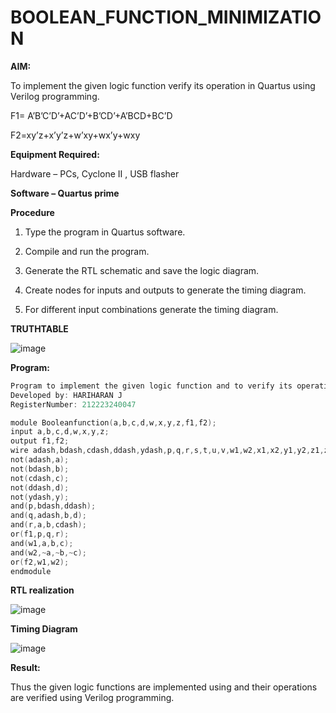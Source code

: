 # BOOLEAN_FUNCTION_MINIMIZATION

**AIM:**

To implement the given logic function verify its operation in Quartus using Verilog programming.

F1= A’B’C’D’+AC’D’+B’CD’+A’BCD+BC’D 

F2=xy’z+x’y’z+w’xy+wx’y+wxy

**Equipment Required:**

Hardware – PCs, Cyclone II , USB flasher

**Software – Quartus prime**

**Procedure**

1.	Type the program in Quartus software.

2.	Compile and run the program.

3.	Generate the RTL schematic and save the logic diagram.

4.	Create nodes for inputs and outputs to generate the timing diagram.

5.	For different input combinations generate the timing diagram.

**TRUTHTABLE**

![image](https://github.com/HariharanJayavel/BOOLEAN_FUNCTION_MINIMIZATION/assets/144870546/b04fb7de-85ad-45fb-9007-0432fb178dc1)

**Program:**
```c
Program to implement the given logic function and to verify its operations in quartus using Verilog programming. 
Developed by: HARIHARAN J
RegisterNumber: 212223240047

module Booleanfunction(a,b,c,d,w,x,y,z,f1,f2);
input a,b,c,d,w,x,y,z;
output f1,f2;
wire adash,bdash,cdash,ddash,ydash,p,q,r,s,t,u,v,w1,w2,x1,x2,y1,y2,z1,z2;
not(adash,a);
not(bdash,b);
not(cdash,c);
not(ddash,d);
not(ydash,y);
and(p,bdash,ddash);
and(q,adash,b,d);
and(r,a,b,cdash);
or(f1,p,q,r);
and(w1,a,b,c);
and(w2,~a,~b,~c);
or(f2,w1,w2);
endmodule
```

**RTL realization**

![image](https://github.com/HariharanJayavel/BOOLEAN_FUNCTION_MINIMIZATION/assets/144870546/5deab625-cfdd-4b5c-ba8c-70d3ab17bf01)

**Timing Diagram**

![image](https://github.com/HariharanJayavel/BOOLEAN_FUNCTION_MINIMIZATION/assets/144870546/663e5386-9a8c-4691-a22e-6cb2030633af)

**Result:**

Thus the given logic functions are implemented using and their operations are verified using Verilog programming.

